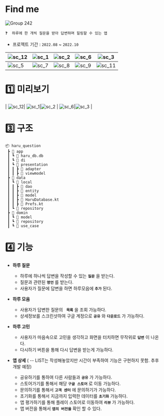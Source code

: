 # Find me 

![Group 242](https://user-images.githubusercontent.com/94586184/230772869-10666a35-d9cd-4246-9a09-58aa45499138.png)
```
❓  하루에 한 개씩 질문을 받아 답변하며 힐링할 수 있는 앱
```
- 프로젝트 기간 : `2022.08` ~ `2022.10`



| ![sc_12](https://user-images.githubusercontent.com/94586184/230772664-7a97f9d5-26e3-482f-ba4b-05366f0648e4.png)| ![sc_1](https://user-images.githubusercontent.com/94586184/230772672-9bd7733b-7f96-40ee-bd1c-a85109b55852.png)|![sc_2](https://user-images.githubusercontent.com/94586184/230772676-0b55067a-52b4-4b05-8a05-3036e91ec8fb.png) | ![sc_6](https://user-images.githubusercontent.com/94586184/230772685-073df27c-0d9b-417d-8f6c-157100ab1320.png)|![sc_3](https://user-images.githubusercontent.com/94586184/230772750-bbeef7db-2c87-4de7-97db-dafacf385d24.png) |
|-|-|-|-|-|
| ![sc_5](https://user-images.githubusercontent.com/94586184/230772785-c817f468-1457-4158-9075-82ab47cade2d.png) | ![sc_7](https://user-images.githubusercontent.com/94586184/230772797-9a5da01c-a981-4209-a379-4a556eff4b99.png) |![sc_8](https://user-images.githubusercontent.com/94586184/230772813-e6301b9b-5ca1-40ab-9e0f-f6f6a8d233da.png) |![sc_9](https://user-images.githubusercontent.com/94586184/230772829-7ec44617-037b-4f46-8b8e-400908203447.png)| ![sc_11](https://user-images.githubusercontent.com/94586184/230772836-f486b8a7-fdad-439b-aeeb-3581748f4fa9.png)| 
# :one: 미리보기

| ![sc_12](https://user-images.githubusercontent.com/94586184/230772664-7a97f9d5-26e3-482f-ba4b-05366f0648e4.png)| ![sc_1](https://user-images.githubusercontent.com/94586184/230772672-9bd7733b-7f96-40ee-bd1c-a85109b55852.png)|![sc_2](https://user-images.githubusercontent.com/94586184/230772676-0b55067a-52b4-4b05-8a05-3036e91ec8fb.png) | ![sc_6](https://user-images.githubusercontent.com/94586184/230772685-073df27c-0d9b-417d-8f6c-157100ab1320.png)|![sc_3](https://user-images.githubusercontent.com/94586184/230772750-bbeef7db-2c87-4de7-97db-dafacf385d24.png) |



# :three: 구조
```
📦 haru_question
 ┣ 📂 app
 ┃ ┗ 📜 haru_db.db
 ┃ ┗ 📂 di
 ┃ ┗ 📂 presentation
 ┃ ┃ ┣ 📂 adapter
 ┃ ┃ ┣ 📂 viewmodel
 ┣ 📂 data
 ┃ ┗ 📂 local
 ┃ ┃ ┣ 📂 dao
 ┃ ┃ ┣ 📂 entity
 ┃ ┃ ┣ 📂 model
 ┃ ┃ ┣ 📜 HaruDatabase.kt
 ┃ ┃ ┣ 📜 Prefs.kt
 ┃ ┗ 📂 repository
 ┣ 📂 domin
 ┃ ┗ 📂 model
 ┃ ┗ 📂 repository
 ┃ ┗ 📂 use_case
```
# :four: 기능
- **하루 질문**
    - 하루에 하나씩 답변을 작성할 수 있는 **```질문```** 을 받는다.
    - 질문과 관련된 **```명언```** 를 받는다.
    - 사용자가 질문에 답변을 하면 하루모음에 **```추가```** 된다.
      
- **하루 모음**
    - 사용자가 답변한 질문의 **``` 목록```** 을 조회 가능하다.
    - 상세정보를 스크린샷하여 구글 계정으로 **```공유```** 와 **```다운로드```** 가 가능하다.
      
- **하루 고민**
    - 사용자가 마음속으로 고민을 생각하고 화면을 터치하면 무작위로 **```답변```** 이 나온다.
    - 다시하기 버튼을 통해 다시 답변을 받는게 가능하다.
      
- **앱 상세** ( -- LIST는 작성해놓았지만 시간이 부족하여 기능은 구현하지 못함. 추후 개발 예정)
   
    - 공유하기를 통하여 다른 사람들과 **```공유```** 가 가능하다.
    - 스토어가기를 통해서 해당 **```구글 스토어```** 로 이동 가능하다.
    - 문의하기를 통해서 **```고객 센터```** 에 문의하기가 가능하다.
    - 초기화를 통해서 지금까지 입력한 데이터를 **```초기화```** 가능하다.
    - 앱 평가하기를 통해 플레이 스토어로 이동하여 **```리뷰```** 가 가능하다.
    - 앱 버전을 통해서  **```앱의 버전을```** 확인 할 수 있다.
      
    
    

